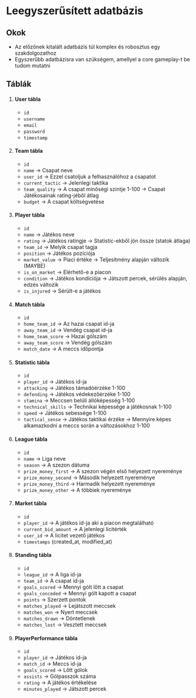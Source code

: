 # Leegyszerűsített adatbázis

## Okok
+ Az előzőnek kitalált adatbázis túl komplex és robosztus egy szakdolgozathoz
+ Egyszerűbb adatbázisra van szükségem, amellyel a core gameplay-t be tudom mutatni

## Táblák

1. #### User tábla
    - `id`
    - `username`
    - `email`
    - `password`
    - `timestamp`

2. #### Team tábla
    - `id`
    - `name` &rarr; Csapat neve
    - `user_id` &rarr; Ezzel csatoljuk a felhasználóhoz a csapatot
    - `current_tactic` &rarr; Jelenlegi taktika
    - `team_quality` &rarr; A csapat minőségi szintje 1-100 -> Csapat Játékosainak rating-jéből átlag
    - `budget` &rarr; A csapat költségvetése

3. #### Player tábla
    - `id`
    - `name` &rarr; Játékos neve
    - `rating` &rarr; Játékos ratingje &rarr; Statistic-ekből jön össze (statok átlaga)
    - `team_id` &rarr; Melyik csapat tagja
    - `position` &rarr; Játékos pozíciója
    - `market_value` &rarr; Piaci értéke &rarr; Teljesítmény alapján változik (MAYBE)
    - `is_on_market` &rarr; Elérhető-e a piacon
    - `condition` &rarr; Játékos kondíciója &rarr; Játszott percek, sérülés alapján, edzés változik
    - `is_injured` &rarr; Sérült-e a játékos

4. #### Match tábla
    - `id`
    - `home_team_id` &rarr; Az hazai csapat id-ja
    - `away_team_id` &rarr; Vendég csapat id-ja
    - `home_team_score` &rarr; Hazai gólszám
    - `away_team_score` &rarr; Vendég gólszám
    - `match_date` &rarr; A meccs időpontja

5. #### Statistic tábla
    - `id`
    - `player_id` &rarr; Játékos id-ja
    - `attacking` &rarr; Játékos támadóérzéke 1-100
    - `defending` &rarr; Játékos védekezőérzéke 1-100
    - `stamina` &rarr; Meccsen belüli állóképesség 1-100
    - `technical_skills` &rarr; Technikai képessége a játékosnak 1-100
    - `speed` &rarr; Játékos sebessége 1-100
    - `tactical_sense` &rarr; Játékos taktikai érzéke &rarr; Mennyire képes alkamazkodni a meccs során a változásokhoz 1-100

6. #### League tábla
    - `id`
    - `name` &rarr; Liga neve
    - `season` &rarr; A szezon dátuma
    - `prize_money_first` &rarr; A szezon végén első helyezett nyereménye
    - `prize_money_second` &rarr; Második helyezett nyereménye
    - `prize_money_third` &rarr; Harmadik helyezett nyereménye
    - `prize_money_other` &rarr; A többiek nyereménye

7. #### Market tábla
    - `id`
    - `player_id` &rarr; A játékos id-ja aki a piacon megtalálható
    - `current_bid_amount` &rarr; A jelenlegi licitérték
    - `user_id` &rarr; A licitet vezető játékos
    - `timestamps` (created_at, modified_at)

8. #### Standing tábla
    - `id`
    - `league_id` &rarr; A liga id-ja
    - `team_id` &rarr; A csapat id-ja
    - `goals_scored` &rarr; Mennyi gólt lőtt a csapat
    - `goals_conceded` &rarr; Mennyi gólt kapott a csapat
    - `points` &rarr; Szerzett pontok
    - `matches_played` &rarr; Lejátszott meccsek
    - `matches_won` &rarr; Nyert meccsek
    - `matches_drawn` &rarr; Döntetlenek
    - `matches_lost` &rarr; Vesztett meccsek

9. #### PlayerPerformance tábla
    - `id`
    - `player_id` &rarr; Játékos id-ja
    - `match_id` &rarr; Meccs id-ja
    - `goals_scored` &rarr; Lőtt gólok
    - `assists` &rarr; Gólpasszok száma
    - `rating` &rarr; A játékos értékelése
    - `minutes_played` &rarr; Játszott percek

